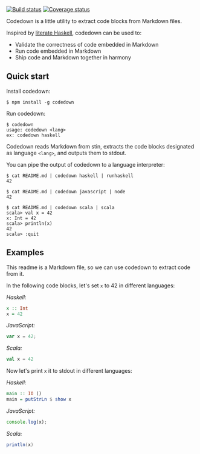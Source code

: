 [![Build status](https://travis-ci.org/earldouglas/codedown.svg?branch=master)](https://travis-ci.org/earldouglas/codedown)
[![Coverage status](https://coveralls.io/repos/github/earldouglas/codedown/badge.svg?branch=master)](https://coveralls.io/github/earldouglas/codedown?branch=master)

Codedown is a little utility to extract code blocks from Markdown files.

Inspired by [literate Haskell][1], codedown can be used to:

* Validate the correctness of code embedded in Markdown
* Run code embedded in Markdown
* Ship code and Markdown together in harmony

## Quick start

Install codedown:

```
$ npm install -g codedown
```

Run codedown:

```
$ codedown
usage: codedown <lang>
ex: codedown haskell
```

Codedown reads Markdown from stin, extracts the code blocks designated
as language `<lang>`, and outputs them to stdout.

You can pipe the output of codedown to a language interpreter:

```
$ cat README.md | codedown haskell | runhaskell
42
```

```
$ cat README.md | codedown javascript | node
42
```

```
$ cat README.md | codedown scala | scala
scala> val x = 42
x: Int = 42
scala> println(x)
42
scala> :quit
```

## Examples

This readme is a Markdown file, so we can use codedown to extract code
from it.

In the following code blocks, let's set `x` to 42 in different
languages:

*Haskell:*

```haskell
x :: Int
x = 42
```

*JavaScript:*

```javascript
var x = 42;
```

*Scala:*

```scala
val x = 42
```

Now let's print `x` it to stdout in different languages:

*Haskell:*

```haskell
main :: IO ()
main = putStrLn $ show x
```

*JavaScript:*

```javascript
console.log(x);
```

*Scala:*

```scala
println(x)
```

[1]: https://wiki.haskell.org/Literate_programming
